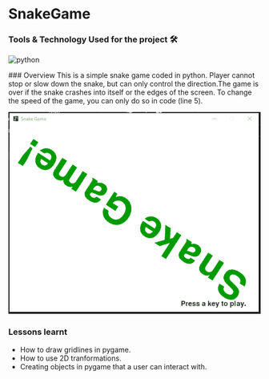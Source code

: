 # SnakeGame

### Tools & Technology Used for the project 🛠
 <p align="left">
    <img src="https://www.vectorlogo.zone/logos/python/python-icon.svg" alt="python" width="40" height="40"/>
 </p>
### Overview
This is a simple snake game coded in python. Player cannot stop or slow down the snake, but can only control the direction.The game is over if the snake crashes into itself or the edges of the screen. To change the speed of the game, you can only do so in code (line 5).


<p align="left"> <img src="https://github.com/TOLANY-LANNIE/SnakeGame/blob/master/img/Animation.gif"/>

 ### Lessons learnt
  - How to draw gridlines in pygame.
  - How to use 2D tranformations.
  - Creating objects in pygame that a user can interact with.
